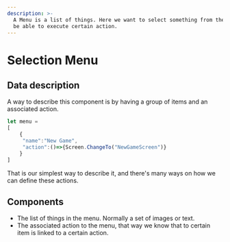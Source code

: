 ```yaml
---
description: >-
  A Menu is a list of things. Here we want to select something from the menu to
  be able to execute certain action.
---
```


# Selection Menu

## Data description

A way to describe this component is by having a group of items and an associated action.

```javascript
let menu = 
[
    { 
     "name":"New Game",
     "action":()=>{Screen.ChangeTo("NewGameScreen")}
    }
]
```

That is our simplest way to describe it, and there's many ways on how we can define these actions.

## Components

* The list of things in the menu. Normally a set of images or text.
* The associated action to the menu, that way we know that to certain item is linked to a certain action.

